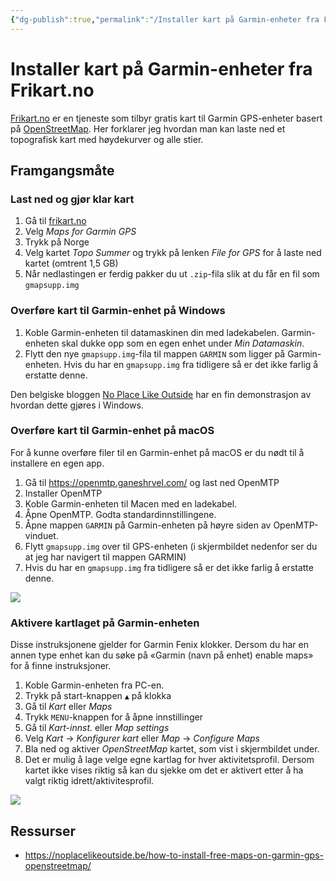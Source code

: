 ```yaml
---
{"dg-publish":true,"permalink":"/Installer kart på Garmin-enheter fra Frikart.no/","title":"Installer kart på Garmin-enheter fra Frikart.no"}
---
```



# Installer kart på Garmin-enheter fra Frikart.no
[Frikart.no](http://frikart.no/) er en tjeneste som tilbyr gratis kart til Garmin GPS-enheter basert på [OpenStreetMap](https://OpenStreetMap.org). Her forklarer jeg hvordan man kan laste ned et topografisk kart med høydekurver og alle stier.

## Framgangsmåte
### Last ned og gjør klar kart
1. Gå til [frikart.no](http://frikart.no/)
2. Velg *Maps for Garmin GPS*
3. Trykk på Norge
4. Velg kartet *Topo Summer* og trykk på lenken *File for GPS* for å laste ned kartet (omtrent 1,5 GB)
5. Når nedlastingen er ferdig pakker du ut `.zip`-fila slik at du får en fil som `gmapsupp.img`

### Overføre kart til Garmin-enhet på Windows
1. Koble Garmin-enheten til datamaskinen din med ladekabelen. Garmin-enheten skal dukke opp som en egen enhet under *Min Datamaskin*. 
2. Flytt den nye `gmapsupp.img`-fila til mappen `GARMIN` som ligger på Garmin-enheten. Hvis du har en `gmapsupp.img` fra tidligere så er det ikke farlig å erstatte denne.

Den belgiske bloggen [No Place Like Outside](https://noplacelikeoutside.be/how-to-install-free-maps-on-garmin-gps-openstreetmap/) har en fin demonstrasjon av hvordan dette gjøres i Windows.

### Overføre kart til Garmin-enhet på macOS
For å kunne overføre filer til en Garmin-enhet på macOS er du nødt til å installere en egen app. 

1. Gå til <https://openmtp.ganeshrvel.com/> og last ned OpenMTP
2. Installer OpenMTP
3. Koble Garmin-enheten til Macen med en ladekabel. 
4. Åpne OpenMTP. Godta standardinnstillingene.
5. Åpne mappen `GARMIN` på Garmin-enheten på høyre siden av OpenMTP-vinduet.
7. Flytt `gmapsupp.img` over til GPS-enheten (i skjermbildet nedenfor ser du at jeg har navigert til mappen GARMIN)
8. Hvis du har en `gmapsupp.img` fra tidligere så er det ikke farlig å erstatte denne.

![](/img/user/_resources/openmtp.png)
### Aktivere kartlaget på Garmin-enheten
Disse instruksjonene gjelder for Garmin Fenix klokker. Dersom du har en annen type enhet kan du søke på «Garmin (navn på enhet) enable maps» for å finne instruksjoner.

1. Koble Garmin-enheten fra PC-en.
2. Trykk på start-knappen `▲` på klokka
3. Gå til *Kart* eller *Maps*
4. Trykk `MENU`-knappen for å åpne innstillinger
5. Gå til *Kart-innst.* eller *Map settings*
6. Velg *Kart* → *Konfigurer kart* eller *Map* → *Configure Maps*
7. Bla ned og aktiver *OpenStreetMap* kartet, som vist i skjermbildet under.
8. Det er mulig å lage velge egne kartlag for hver aktivitetsprofil. Dersom kartet ikke vises riktig så kan du sjekke om det er aktivert etter å ha valgt riktig idrett/aktivitesprofil.
 
![](/img/user/_resources/OpenStreetMap-garmin.png)

## Ressurser
- https://noplacelikeoutside.be/how-to-install-free-maps-on-garmin-gps-openstreetmap/
